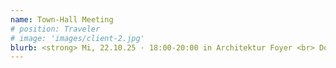 ```yaml
---
name: Town-Hall Meeting 
# position: Traveler
# image: 'images/client-2.jpg'
blurb: <strong> Mi, 22.10.25 · 18:00-20:00 in Architektur Foyer <br> Do, 13.11.2025 · 15:00-17:00 Ort wird bekannt gegeben! <strong> 
---
```

